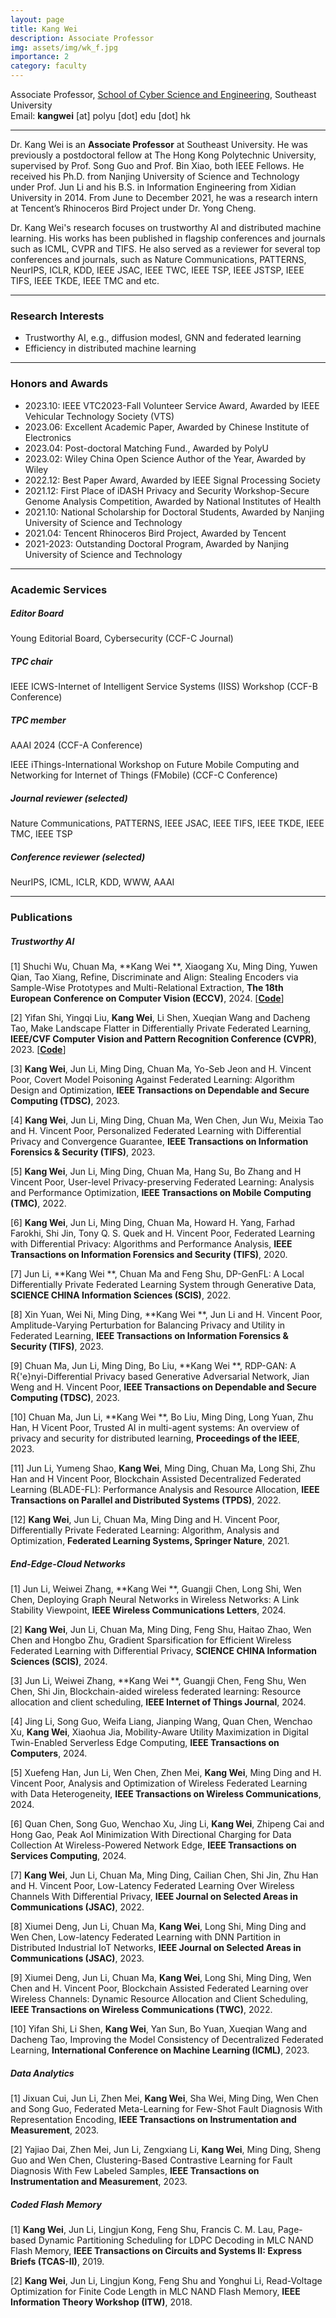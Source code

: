 ```yaml
---
layout: page
title: Kang Wei
description: Associate Professor
img: assets/img/wk_f.jpg
importance: 2
category: faculty
---
```


Associate Professor, [School of Cyber Science and Engineering](https://cyber.seu.edu.cn/), Southeast University<br>
Email: **kangwei** [at] polyu [dot] edu [dot] hk<br>

---

Dr. Kang Wei is an **Associate Professor** at Southeast University. He was previously a postdoctoral fellow at The Hong Kong Polytechnic University, supervised by Prof. Song Guo and Prof. Bin Xiao, both IEEE Fellows. 
He received his Ph.D. from Nanjing University of Science and Technology under Prof. Jun Li and his B.S. in Information Engineering from Xidian University in 2014. From June to December 2021, he was a research intern at Tencent’s Rhinoceros Bird Project under Dr. Yong Cheng.

Dr. Kang Wei's research focuses on trustworthy AI and distributed machine learning. 
His works has been published in flagship conferences and journals such as ICML, CVPR and TIFS. He also served as a reviewer for several top conferences and journals, such as Nature Communications, PATTERNS, NeurIPS, ICLR, KDD, IEEE JSAC, IEEE TWC, IEEE TSP, IEEE JSTSP, IEEE TIFS, IEEE TKDE, IEEE TMC and etc.

---

### Research Interests 

- Trustworthy AI, e.g., diffusion modesl, GNN and federated learning
- Efficiency in distributed machine learning

---

### Honors and Awards

- 2023.10: IEEE VTC2023-Fall Volunteer Service Award, Awarded by IEEE Vehicular Technology Society (VTS)
- 2023.06: Excellent Academic Paper, Awarded by Chinese Institute of Electronics 
- 2023.04: Post-doctoral Matching Fund., Awarded by PolyU
- 2023.02: Wiley China Open Science Author of the Year, Awarded by Wiley
- 2022.12: Best Paper Award, Awarded by IEEE Signal Processing Society
- 2021.12: First Place of iDASH Privacy and Security Workshop-Secure Genome Analysis Competition, Awarded by National Institutes of Health
- 2021.10: National Scholarship for Doctoral Students, Awarded by Nanjing University of Science and Technology
- 2021.04: Tencent Rhinoceros Bird Project, Awarded by Tencent
- 2021-2023: Outstanding Doctoral Program, Awarded by Nanjing University of Science and Technology

---

### Academic Services

##### Editor Board
Young Editorial Board, Cybersecurity (CCF-C Journal)

##### TPC chair
IEEE ICWS-Internet of Intelligent Service Systems (IISS) Workshop (CCF-B Conference)

##### TPC member
AAAI 2024 (CCF-A Conference)

IEEE iThings-International Workshop on Future Mobile Computing and Networking for Internet of Things (FMobile) (CCF-C Conference)

##### Journal reviewer (selected)
Nature Communications, PATTERNS, IEEE JSAC, IEEE TIFS, IEEE TKDE, IEEE TMC, IEEE TSP

##### Conference reviewer (selected)
NeurIPS, ICML, ICLR, KDD, WWW, AAAI

---

### Publications

##### **Trustworthy AI**

[1] Shuchi Wu, Chuan Ma, **Kang Wei **, Xiaogang Xu, Ming Ding, Yuwen Qian, Tao Xiang, Refine, Discriminate and Align: Stealing Encoders via Sample-Wise Prototypes and Multi-Relational Extraction, **The 18th European Conference on Computer Vision (ECCV)**, 2024. [[**Code**](https://github.com/ShuchiWu/RDA)]

[2] Yifan Shi, Yingqi Liu, **Kang Wei**, Li Shen, Xueqian Wang and Dacheng Tao, Make Landscape Flatter in Differentially Private Federated Learning, **IEEE/CVF Computer Vision and Pattern Recognition Conference (CVPR)**, 2023. [[**Code**](https://github.com/YMJS-Irfan/DP-FedSAM)]

[3] **Kang Wei**, Jun Li, Ming Ding, Chuan Ma, Yo-Seb Jeon and H. Vincent Poor, Covert Model Poisoning Against Federated Learning: Algorithm Design and Optimization, **IEEE Transactions on Dependable and Secure Computing (TDSC)**, 2023.

[4] **Kang Wei**, Jun Li, Ming Ding, Chuan Ma, Wen Chen, Jun Wu, Meixia Tao and H. Vincent Poor, Personalized Federated Learning with Differential Privacy and Convergence Guarantee, **IEEE Transactions on Information Forensics & Security (TIFS)**, 2023.

[5] **Kang Wei**, Jun Li, Ming Ding, Chuan Ma, Hang Su, Bo Zhang and H Vincent Poor, User-level Privacy-preserving Federated Learning: Analysis and Performance Optimization, **IEEE Transactions on Mobile Computing (TMC)**, 2022.

[6] **Kang Wei**, Jun Li, Ming Ding, Chuan Ma, Howard H. Yang, Farhad Farokhi, Shi Jin, Tony Q. S. Quek and H. Vincent Poor, Federated Learning with Differential Privacy: Algorithms and Performance Analysis, **IEEE Transactions on Information Forensics and Security (TIFS)**, 2020.

[7] Jun Li, **Kang Wei **, Chuan Ma and Feng Shu, DP-GenFL: A Local Differentially Private Federated Learning System through Generative Data, **SCIENCE CHINA Information Sciences (SCIS)**, 2022.

[8] Xin Yuan, Wei Ni, Ming Ding, **Kang Wei **, Jun Li and H. Vincent Poor, Amplitude-Varying Perturbation for Balancing Privacy and Utility in Federated Learning, **IEEE Transactions on Information Forensics & Security (TIFS)**, 2023.

[9] Chuan Ma, Jun Li, Ming Ding, Bo Liu, **Kang Wei **, RDP-GAN: A R{\'e}nyi-Differential Privacy based Generative Adversarial Network, Jian Weng and H. Vincent Poor, **IEEE Transactions on Dependable and Secure Computing (TDSC)**, 2023.

[10] Chuan Ma, Jun Li, **Kang Wei **, Bo Liu, Ming Ding, Long Yuan, Zhu Han, H Vicent Poor, Trusted AI in multi-agent systems: An overview of privacy and security for distributed learning, **Proceedings of the IEEE**, 2023.

[11] Jun Li, Yumeng Shao, **Kang Wei**, Ming Ding, Chuan Ma, Long Shi, Zhu Han and H Vincent Poor, Blockchain Assisted Decentralized Federated Learning (BLADE-FL): Performance Analysis and Resource Allocation, **IEEE Transactions on Parallel and Distributed Systems (TPDS)**, 2022.

[12] **Kang Wei**, Jun Li, Chuan Ma, Ming Ding and H. Vincent Poor, Differentially Private Federated Learning: Algorithm, Analysis and Optimization, **Federated Learning Systems, Springer Nature**, 2021.

##### **End-Edge-Cloud Networks**

[1] Jun Li, Weiwei Zhang, **Kang Wei **, Guangji Chen, Long Shi, Wen Chen, Deploying Graph Neural Networks in Wireless Networks: A Link Stability Viewpoint, **IEEE Wireless Communications Letters**, 2024.

[2] **Kang Wei**, Jun Li, Chuan Ma, Ming Ding, Feng Shu, Haitao Zhao, Wen Chen and Hongbo Zhu, Gradient Sparsification for Efficient Wireless Federated Learning with Differential Privacy, **SCIENCE CHINA Information Sciences (SCIS)**, 2024.

[3] Jun Li, Weiwei Zhang, **Kang Wei **, Guangji Chen, Feng Shu, Wen Chen, Shi Jin, Blockchain-aided wireless federated learning: Resource allocation and client scheduling, **IEEE Internet of Things Journal**, 2024.

[4] Jing Li, Song Guo, Weifa Liang, Jianping Wang, Quan Chen, Wenchao Xu, **Kang Wei**, Xiaohua Jia, Mobility-Aware Utility Maximization in Digital Twin-Enabled Serverless Edge Computing, **IEEE Transactions on Computers**, 2024.

[5] Xuefeng Han, Jun Li, Wen Chen, Zhen Mei, **Kang Wei**, Ming Ding and H. Vincent Poor, Analysis and Optimization of Wireless Federated Learning with Data Heterogeneity, **IEEE Transactions on Wireless Communications**, 2024.

[6] Quan Chen, Song Guo, Wenchao Xu, Jing Li, **Kang Wei**, Zhipeng Cai and Hong Gao, Peak AoI Minimization With Directional Charging for Data Collection At Wireless-Powered Network Edge, **IEEE Transactions on Services Computing**, 2024.

[7] **Kang Wei**, Jun Li, Chuan Ma, Ming Ding, Cailian Chen, Shi Jin, Zhu Han and H. Vincent Poor, Low-Latency Federated Learning Over Wireless Channels With Differential Privacy, **IEEE Journal on Selected Areas in Communications (JSAC)**, 2022.

[8] Xiumei Deng, Jun Li, Chuan Ma, **Kang Wei**, Long Shi, Ming Ding and Wen Chen, Low-latency Federated Learning with DNN Partition in Distributed Industrial IoT Networks, **IEEE Journal on Selected Areas in Communications (JSAC)**, 2023.

[9] Xiumei Deng, Jun Li, Chuan Ma, **Kang Wei**, Long Shi, Ming Ding, Wen Chen and H. Vincent Poor, Blockchain Assisted Federated Learning over Wireless Channels: Dynamic Resource Allocation and Client Scheduling, **IEEE Transactions on Wireless Communications (TWC)**, 2022.

[10] Yifan Shi, Li Shen, **Kang Wei**, Yan Sun, Bo Yuan, Xueqian Wang and Dacheng Tao, Improving the Model Consistency of Decentralized Federated Learning, **International Conference on Machine Learning (ICML)**, 2023.

##### **Data Analytics**

[1] Jixuan Cui, Jun Li, Zhen Mei, **Kang Wei**, Sha Wei, Ming Ding, Wen Chen and Song Guo, Federated Meta-Learning for Few-Shot Fault Diagnosis With Representation Encoding, **IEEE Transactions on Instrumentation and Measurement**, 2023.

[2] Yajiao Dai, Zhen Mei, Jun Li, Zengxiang Li, **Kang Wei**, Ming Ding, Sheng Guo and Wen Chen, Clustering-Based Contrastive Learning for Fault Diagnosis With Few Labeled Samples, **IEEE Transactions on Instrumentation and Measurement**, 2023.

##### **Coded Flash Memory**

[1] **Kang Wei**, Jun Li, Lingjun Kong, Feng Shu, Francis C. M. Lau, Page-based Dynamic Partitioning Scheduling for LDPC Decoding in MLC NAND Flash Memory, **IEEE Transactions on Circuits and Systems II: Express Briefs (TCAS-II)**, 2019.

[2] **Kang Wei**, Jun Li, Lingjun Kong, Feng Shu and Yonghui Li, Read-Voltage Optimization for Finite Code Length in MLC NAND Flash Memory, **IEEE Information Theory Workshop (ITW)**, 2018.